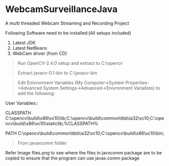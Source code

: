 # WebcamSurveillanceJava
A multi threaded Webcam Streaming and Recording Project

Following Software need to be installed:(All setups included)
1. Latest JDK 
2. Latest NetBeans
3. WebCam driver (from CD)

> Run OpenCV-2.4.0 setup and extract to C:\opencv

> Extract javacv-0.1-bin to C:\javacv-bin

> Edit Enivronment Variables (My Computer->System Properties->Advanced System Settings->Advanced->Enivronment Variables) to add the following:

User Variables::

CLASSPATH
C:\opencv\build\x86\vc10\lib;C:\opencv\build\common\tbb\ia32\vc10;C:\opencv\build\x86\vc10\staticlib;%CLASSPATH%

PATH
C:\opencv\build\common\tbb\ia32\vc10\;C:\opencv\build\x86\vc10\bin\;

> From javaxcomm folder

Refer Image files.png to see where the files in javxcomm package are to be copied to ensure that the program can use javax.comm package

